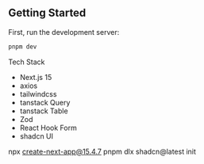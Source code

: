 ## Getting Started

First, run the development server:

```bash
pnpm dev
```

Tech Stack
- Next.js 15
- axios
- tailwindcss
- tanstack Query
- tanstack Table
- Zod
- React Hook Form
- shadcn UI

npx create-next-app@15.4.7
pnpm dlx shadcn@latest init

